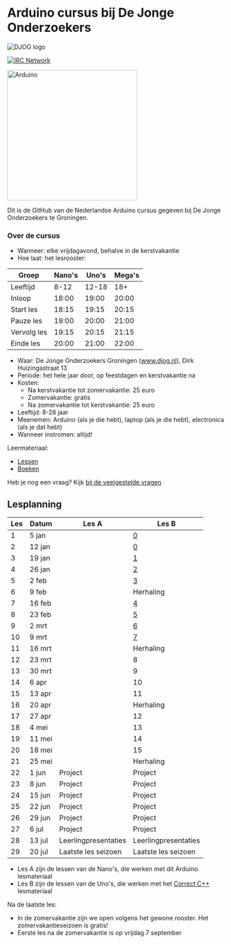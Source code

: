 # Arduino cursus bij De Jonge Onderzoekers

![DJOG logo](Djog.png)

[![IRC Network](https://img.shields.io/badge/irc-%23ArduinoGroningen-blue.svg "IRC Freenode")](https://webchat.freenode.net/?channels=ArduinoGroningen)

<img src="Dingen/Arduino.jpg" alt="Arduino" width="300" height="300">


Dit is de GitHub van de Nederlandse Arduino cursus gegeven bij De Jonge Onderzoekers te Groningen.

### Over de cursus

 * Wanneer: elke vrijdagavond, behalve in de kerstvakantie
 * Hoe laat: het lesrooster:

Groep | Nano's | Uno's | Mega's
---|---|---|---
Leeftijd | 8-12 | 12-18 | 18+
Inloop | 18:00 | 19:00 | 20:00
Start les | 18:15 | 19:15 | 20:15
Pauze les | 19:00 | 20:00 | 21:00
Vervolg les | 19:15 | 20:15 | 21:15
Einde les | 20:00 | 21:00 | 22:00

 * Waar: De Jonge Onderzoekers Groningen (www.djog.nl), Dirk Huizingastraat 13
 * Periode: het hele jaar door, op feestdagen en kerstvakantie na
 * Kosten: 
   * Na kerstvakantie tot zomervakantie: 25 euro
   * Zomervakantie: gratis
   * Na zomervakantie tot kerstvakantie: 25 euro
 * Leeftijd: 8-28 jaar
 * Meenemen: Arduino (als je die hebt), laptop (als je die hebt), electronica (als je dat hebt)
 * Wanneer instromen: altijd!

Leermateriaal: 

 * [Lessen](Lessen/README.md)
 * [Boeken](Boek/README.md)

Heb je nog een vraag? Kijk [bij de veelgestelde vragen](Faq.md)

## Lesplanning

Les|Datum|Les A|Les B
---|---|---|---
 1| 5 jan| |[0](https://github.com/richelbilderbeek/correct_cpp_scoreboard)
 2|12 jan| |[0](https://github.com/richelbilderbeek/correct_cpp_scoreboard)
 3|19 jan| |[1](https://github.com/richelbilderbeek/correct_cpp_hello)
 4|26 jan| |[2](https://github.com/richelbilderbeek/correct_cpp_hello_world)
 5| 2 feb| |[3](https://github.com/richelbilderbeek/correct_cpp_hello_cli)
 6| 9 feb| |Herhaling
 7|16 feb| |[4](https://github.com/richelbilderbeek/correct_cpp_show_args)
 8|23 feb| |[5](https://github.com/richelbilderbeek/correct_cpp_is_odd)
 9| 2 mrt| |[6](https://github.com/richelbilderbeek/correct_cpp_bool_to_coin)
10| 9 mrt| |[7](https://github.com/richelbilderbeek/correct_cpp_int_to_word)
11|16 mrt| |Herhaling
12|23 mrt| |8
13|30 mrt| |9
14| 6 apr| |10
15|13 apr| |11
16|20 apr| |Herhaling
17|27 apr| |12
18| 4 mei| |13
19|11 mei| |14
20|18 mei| |15
21|25 mei| |Herhaling
22| 1 jun|Project|Project
23| 8 jun|Project|Project
24|15 jun|Project|Project
25|22 jun|Project|Project
26|29 jun|Project|Project
27| 6 jul|Project|Project
28|13 jul|Leerlingpresentaties|Leerlingpresentaties
29|20 jul|Laatste les seizoen|Laatste les seizoen

 * Les A zijn de lessen van de Nano's, die werken met dit Arduino lesmateriaal
 * Les B zijn de lessen van de Uno's, die werken met het [Correct C++](https://github.com/richelbilderbeek/correct_cpp) lesmateriaal

Na de laatste les:

 * In de zomervakantie zijn we open volgens het gewone rooster. Het zomervakantieseizoen is gratis!
 * Eerste les na de zomervakantie is op vrijdag 7 september
